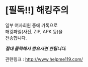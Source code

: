 # [필독!!] 해킹주의
일부 여자회원 중에 카톡으로  
해킹파일(사진, ZIP, APK 등)을  
전송합니다.  
   
***절대 클릭해서 받으시면 안됩니다.***   
   
관련링크 : <http://www.helpme119.com/>  

